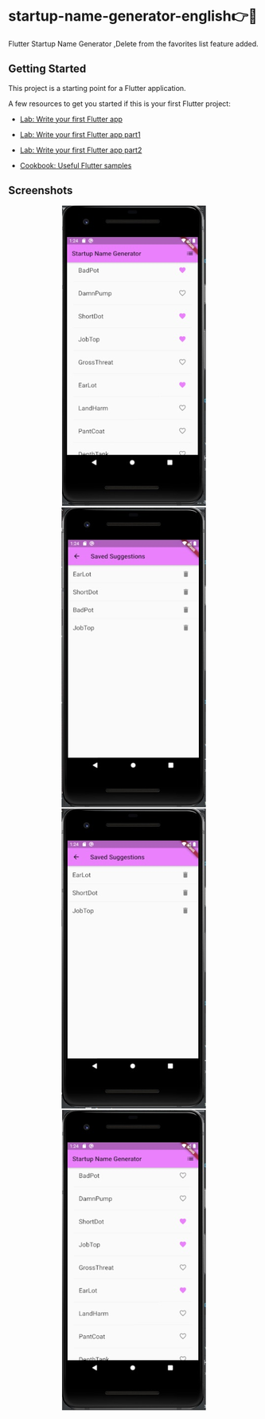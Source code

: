 # startup-name-generator-english ​👉​💭​

Flutter Startup Name Generator ,Delete from the favorites list feature added.

## Getting Started

This project is a starting point for a Flutter application.

A few resources to get you started if this is your first Flutter project:

- [Lab: Write your first Flutter app](https://flutter.dev/docs/get-started/codelab)
- [Lab: Write your first Flutter app part1](https://codelabs.developers.google.com/codelabs/first-flutter-app-pt1)
- [Lab: Write your first Flutter app part2](https://codelabs.developers.google.com/codelabs/first-flutter-app-pt2)

- [Cookbook: Useful Flutter samples](https://flutter.dev/docs/cookbook)

## Screenshots

<div align="center">
<img src="/screenshots/main-screen.jpg" alt="Main Screen" />
<img src="/screenshots/favorite-screen.jpg"  alt="Favorite Screen" />
<img src="/screenshots/favorite-screen-afterDelete.jpg"  alt="Favorite Screen" />
<img src="/screenshots/main-screen-afterDelete.jpg" alt="Main Screen" />

</div>